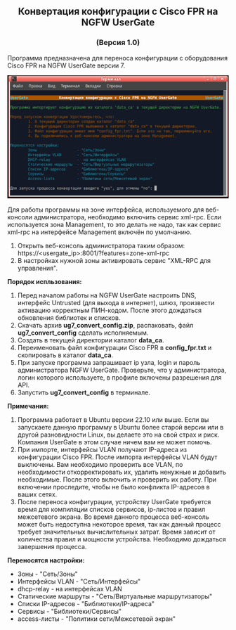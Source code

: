 <h2 align="center">Конвертация конфигурации с Cisco FPR на NGFW UserGate</h2>
<h3 align="center">(Версия 1.0)</h3>

Программа предназначена для переноса конфигурации с оборудования Cisco FPR на NGFW UserGate версии 7.

<p align="center"><img src="main_image.png"></p>

Для работы программы на зоне интерфейса, используемого для веб-консоли администратора, необходимо включить сервис xml-rpc.
Если используется зона Management, то это делать не надо, так как сервис xml-rpc на интерфейсе Management включён по умолчанию.
1. Открыть веб-консоль администратора таким образом: https://<usergate_ip>:8001/?features=zone-xml-rpc
2. В настройках нужной зоны активировать сервис "XML-RPC для управления".

<b>Порядок испльзования:</b>
1. Перед началом работы на NGFW UserGate настроить DNS, интерфейс Untrusted (для выхода в интернет), шлюз,
произвести активацию корректным ПИН-кодом. После этого дождаться обновления библиотек и списков.
2. Скачать архив <b>ug7_convert_config.zip</b>, распаковать, файл <b>ug7_convert_config</b> сделать исполняемым.
3. Создать в текущей директории каталог <b>data_ca</b>.
4. Переименовать файл конфигурации Cisco FPR в <b>config_fpr.txt</b> и скопировать в каталог <b>data_ca</b>.
5. При запуске программа запрашивает ip узла, login и пароль администратора NGFW UserGate. Проверьте, что у
администратора, логин которого используете, в профиле включены разрешения для API.
6. Запустить <b>ug7_convert_config</b> в терминале.

<b>Примечания:</b>
1. Программа работает в Ubuntu версии 22.10 или выше. Если вы запускаете данную программу в Ubuntu более старой
версии или в другой разновидности Linux, вы делаете это на свой страх и риск. Компания UserGate в этом случае ничем
вам не может помочь.
2. При импорте, интерфейсы VLAN получают IP-адреса из конфигурации Cisco FPR. После импорта интерфейсы VLAN будут выключены.
Вам необходимо проверить все VLAN, по необходимости откорректировать их, удалить ненужные и добавить необходимые. После
этого включить и проверить их работу. При включении проследите, чтобы не было конфликта IP-адресов в ваших сетях.
3. После переноса конфигурации, устройству UserGate требуется время для компиляции списков сервисов, ip-листов и правил
межсетевого экрана. Во время данного процесса веб-консоль может быть недоступна некоторое время, так как данный процесс
требует значительных вычислительных затрат. Время зависит от количества правил и мощности устройства. Необходимо дождаться
завершения процесса.

<b>Переносятся настройки:</b>
- Зоны                  - "Сеть/Зоны"
- Интерфейсы VLAN       - "Сеть/Интерфейсы"
- dhcp-relay            -  на интерфейсах VLAN
- Статические маршруты  - "Сеть/Виртуальные маршрутизаторы"
- Списки IP-адресов     - "Библиотеки/IP-адреса"
- Сервисы               - "Библиотеки/Сервисы"
- access-листы          - "Политики сети/Межсетевой экран"
